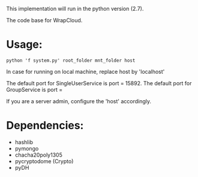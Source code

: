 This implementation will run in the python version (2.7).

The code base for WrapCloud.

# Usage:
<code>python 'f system.py' root_folder mnt_folder host </code>

In case for running on local machine, replace host by 'localhost'

The default port for SingleUserService is port = 15892. The default port for GroupService is port = 

If you are a server admin, configure the 'host' accordingly.

# Dependencies:
* hashlib
* pymongo
* chacha20poly1305
* pycryptodome (Crypto)
* pyDH
